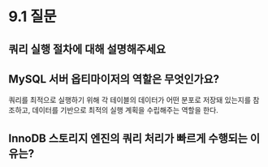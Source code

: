 # 9.1 질문

## 쿼리 실행 절차에 대해 설명해주세요

## MySQL 서버 옵티마이저의 역할은 무엇인가요?
쿼리를 최적으로 실행하기 위해 각 테이블의 데이터가 어떤 분포로 저장돼 있는지를 참조하고, 데이터를 기반으로 최적의 실행 계획을 수립해주는 역할을 한다.

## 

## InnoDB 스토리지 엔진의 쿼리 처리가 빠르게 수행되는 이유는?